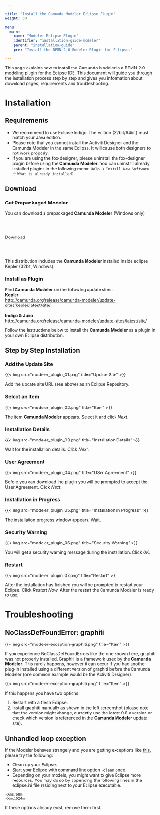 ```yaml
---

title: "Install the Camunda Modeler Eclipse Plugin"
weight: 30

menu:
  main:
    name: "Modeler Eclipse Plugin"
    identifier: "installation-guide-modeler"
    parent: "installation-guide"
    pre: "Install the BPMN 2.0 Modeler Plugin for Eclipse."

---
```



This page explains how to install the Camunda Modeler is a BPMN 2.0 modeling plugin for the Eclipse IDE. This document will guide you through the installation process step by step and gives you information about download pages, requirements and troubleshooting.


# Installation

## Requirements

* We recommend to use Eclipse Indigo. The edition (32bit/64bit) must match your Java edition.
* Please note that you cannot install the Activiti Designer and the Camunda Modeler in the same Eclipse. It will cause both designers to not work properly.
* If you are using the fox-designer, please uninstall the fox-designer plugin before using the **Camunda Modeler**. You can uninstall already installed plugins in the following menu: `Help` -> `Install New Software...` -> `What is already installed?`.


## Download

<section class="row">
  <div class="col-sm-5">
    <div class="panel panel-default">
      <div class="panel-heading">
        <h3 class="panel-title">Get Prepackaged Modeler</h3>
      </div>
      <div class="panel-body">
        <p>
          You can download a prepackaged <strong>Camunda Modeler</strong> (Windows only).
        </p><br /><br />
        <p>
          <a class="btn btn-primary btn-lg" href="http://camunda.org/release/camunda-modeler/kepler/camunda-modeler-kepler-latest.zip">
            <i class="glyphicon glyphicon-download-alt glyphicon-white"></i> Download
          </a>
        </p><br /><br />
        <p>
          This distribution includes the <strong>Camunda Modeler</strong> installed inside eclipse Kepler (32bit, Windows).
        </p>
      </div>
    </div>
  </div>
  <div class="col-sm-5">
    <div class="panel panel-default">
      <div class="panel-heading">
        <h3 class="panel-title">Install as Plugin</h3>
      </div>
      <div class="panel-body">
        <p>
          Find <strong>Camunda Modeler</strong> on the following update sites:
          <br /><strong>Kepler</strong><br />
          <a href="http://camunda.org/release/camunda-modeler/update-sites/kepler/latest/site/">
            http://camunda.org/release/camunda-modeler/update-sites/kepler/latest/site/
          </a>
          <br /><br /><strong>Indigo & Juno</strong><br />
          <a href="http://camunda.org/release/camunda-modeler/update-sites/latest/site/">
            http://camunda.org/release/camunda-modeler/update-sites/latest/site/
          </a>
        </p>
        <p>
          Follow the Instructions below to install the <strong>Camunda Modeler</strong> as a plugin in your own Eclipse distribution.
        </p>
      </div>
    </div>
  </div>
</section>


## Step by Step Installation

### Add the Update Site

{{< img src="modeler_plugin_01.png" title="Update Site" >}}

Add the update site URL (see above) as an Eclipse Repository.


### Select an Item

{{< img src="modeler_plugin_02.png" title="Item" >}}

The item **Camunda Modeler** appears. Select it and click *Next*.


### Installation Details

{{< img src="modeler_plugin_03.png" title="Installation Details" >}}

Wait for the installation details. Click *Next*.


### User Agreement

{{< img src="modeler_plugin_04.png" title="USer Agreement" >}}

Before you can download the plugin you will be prompted to accept the User Agreement. Click *Next*.


### Installation in Progress

{{< img src="modeler_plugin_05.png" title="Installation in Progress" >}}

The installation progress window appears. Wait.


### Security Warning

{{< img src="modeler_plugin_06.png" title="Security Warning" >}}

You will get a security warning message during the installation. Click *OK*.


### Restart

{{< img src="modeler_plugin_07.png" title="Restart" >}}

After the installation has finished you will be prompted to restart your Eclipse. Click *Restart Now*. After the restart the Camunda Modeler is ready to use.


# Troubleshooting

## NoClassDefFoundError: graphiti

{{< img src="modeler-exception-graphiti.png" title="Item" >}}

If you experience NoClassDefFoundErrors like the one shown here, graphiti was not properly installed. Graphiti is a framework used by the **Camunda Modeler**. This rarely happens, however it can occur if you had another plug-in installed using  a different version of graphiti before the Camunda Modeler (one common example would be the Activiti Designer).

{{< img src="modeler-exception-graphiti.png" title="Item" >}}

If this happens you have two options:

1.  Restart with a fresh Eclipse.
2.  Install graphiti manually as shown in the left screenshot (please note that the version might change, currently use the latest 0.8.x version or check which version is referenced in the **Camunda Modeler** update site).


## Unhandled loop exception

If the Modeler behaves strangely and you are getting exceptions like [this](http://stackoverflow.com/questions/84147/org-eclipse-swt-swterror-item-not-added), please try the following:

* Clean up your Eclipse.
* Start your Eclipse with command line option `-clean` once.
* Depending on your models, you might want to give Eclipse more resources. You may do so by appending the following lines in the eclipse.ini file residing next to your Eclipse executable.

```
-Xms768m
-Xmx1024m
```

If these options already exist, remove them first.
